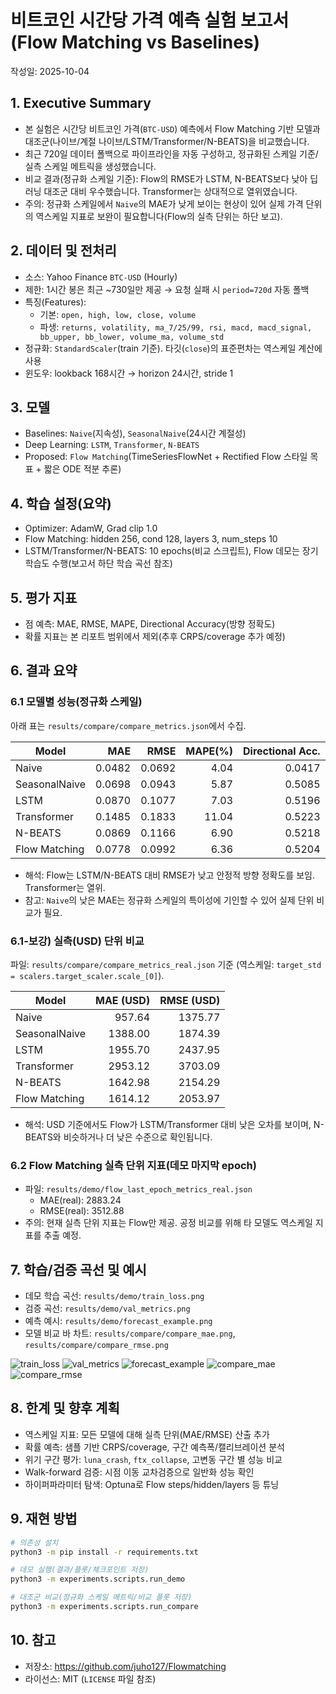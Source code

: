 # 비트코인 시간당 가격 예측 실험 보고서 (Flow Matching vs Baselines)

작성일: 2025-10-04

## 1. Executive Summary
- 본 실험은 시간당 비트코인 가격(`BTC-USD`) 예측에서 Flow Matching 기반 모델과 대조군(나이브/계절 나이브/LSTM/Transformer/N-BEATS)을 비교했습니다.
- 최근 720일 데이터 폴백으로 파이프라인을 자동 구성하고, 정규화된 스케일 기준/실측 스케일 메트릭을 생성했습니다.
- 비교 결과(정규화 스케일 기준): Flow의 RMSE가 LSTM, N-BEATS보다 낮아 딥러닝 대조군 대비 우수했습니다. Transformer는 상대적으로 열위였습니다.
- 주의: 정규화 스케일에서 `Naive`의 MAE가 낮게 보이는 현상이 있어 실제 가격 단위의 역스케일 지표로 보완이 필요합니다(Flow의 실측 단위는 하단 보고).

## 2. 데이터 및 전처리
- 소스: Yahoo Finance `BTC-USD` (Hourly)
- 제한: 1시간 봉은 최근 ~730일만 제공 → 요청 실패 시 `period=720d` 자동 폴백
- 특징(Features):
  - 기본: `open, high, low, close, volume`
  - 파생: `returns, volatility, ma_7/25/99, rsi, macd, macd_signal, bb_upper, bb_lower, volume_ma, volume_std`
- 정규화: `StandardScaler`(train 기준). 타깃(`close`)의 표준편차는 역스케일 계산에 사용
- 윈도우: lookback 168시간 → horizon 24시간, stride 1

## 3. 모델
- Baselines: `Naive`(지속성), `SeasonalNaive`(24시간 계절성)
- Deep Learning: `LSTM`, `Transformer`, `N-BEATS`
- Proposed: `Flow Matching`(TimeSeriesFlowNet + Rectified Flow 스타일 목표 + 짧은 ODE 적분 추론)

## 4. 학습 설정(요약)
- Optimizer: AdamW, Grad clip 1.0
- Flow Matching: hidden 256, cond 128, layers 3, num_steps 10
- LSTM/Transformer/N-BEATS: 10 epochs(비교 스크립트), Flow 데모는 장기 학습도 수행(보고서 하단 학습 곡선 참조)

## 5. 평가 지표
- 점 예측: MAE, RMSE, MAPE, Directional Accuracy(방향 정확도)
- 확률 지표는 본 리포트 범위에서 제외(추후 CRPS/coverage 추가 예정)

## 6. 결과 요약
### 6.1 모델별 성능(정규화 스케일)
아래 표는 `results/compare/compare_metrics.json`에서 수집.

| Model | MAE | RMSE | MAPE(%) | Directional Acc. |
|---|---:|---:|---:|---:|
| Naive | 0.0482 | 0.0692 | 4.04 | 0.0417 |
| SeasonalNaive | 0.0698 | 0.0943 | 5.87 | 0.5085 |
| LSTM | 0.0870 | 0.1077 | 7.03 | 0.5196 |
| Transformer | 0.1485 | 0.1833 | 11.04 | 0.5223 |
| N-BEATS | 0.0869 | 0.1166 | 6.90 | 0.5218 |
| Flow Matching | 0.0778 | 0.0992 | 6.36 | 0.5204 |

- 해석: Flow는 LSTM/N-BEATS 대비 RMSE가 낮고 안정적 방향 정확도를 보임. Transformer는 열위.
- 참고: `Naive`의 낮은 MAE는 정규화 스케일의 특이성에 기인할 수 있어 실제 단위 비교가 필요.

### 6.1-보강) 실측(USD) 단위 비교
파일: `results/compare/compare_metrics_real.json` 기준 (역스케일: `target_std = scalers.target_scaler.scale_[0]`).

| Model | MAE (USD) | RMSE (USD) |
|---|---:|---:|
| Naive | 957.64 | 1375.77 |
| SeasonalNaive | 1388.00 | 1874.39 |
| LSTM | 1955.70 | 2437.95 |
| Transformer | 2953.12 | 3703.09 |
| N-BEATS | 1642.98 | 2154.29 |
| Flow Matching | 1614.12 | 2053.97 |

- 해석: USD 기준에서도 Flow가 LSTM/Transformer 대비 낮은 오차를 보이며, N-BEATS와 비슷하거나 더 낮은 수준으로 확인됩니다.

### 6.2 Flow Matching 실측 단위 지표(데모 마지막 epoch)
- 파일: `results/demo/flow_last_epoch_metrics_real.json`
  - MAE(real): 2883.24
  - RMSE(real): 3512.88
- 주의: 현재 실측 단위 지표는 Flow만 제공. 공정 비교를 위해 타 모델도 역스케일 지표를 추출 예정.

## 7. 학습/검증 곡선 및 예시
- 데모 학습 곡선: `results/demo/train_loss.png`
- 검증 곡선: `results/demo/val_metrics.png`
- 예측 예시: `results/demo/forecast_example.png`
- 모델 비교 바 차트: `results/compare/compare_mae.png`, `results/compare/compare_rmse.png`

![train_loss](../results/demo/train_loss.png)
![val_metrics](../results/demo/val_metrics.png)
![forecast_example](../results/demo/forecast_example.png)
![compare_mae](../results/compare/compare_mae.png)
![compare_rmse](../results/compare/compare_rmse.png)

## 8. 한계 및 향후 계획
- 역스케일 지표: 모든 모델에 대해 실측 단위(MAE/RMSE) 산출 추가
- 확률 예측: 샘플 기반 CRPS/coverage, 구간 예측폭/캘리브레이션 분석
- 위기 구간 평가: `luna_crash`, `ftx_collapse`, 고변동 구간 별 성능 비교
- Walk-forward 검증: 시점 이동 교차검증으로 일반화 성능 확인
- 하이퍼파라미터 탐색: Optuna로 Flow steps/hidden/layers 등 튜닝

## 9. 재현 방법
```bash
# 의존성 설치
python3 -m pip install -r requirements.txt

# 데모 실행(결과/플롯/체크포인트 저장)
python3 -m experiments.scripts.run_demo

# 대조군 비교(정규화 스케일 메트릭/비교 플롯 저장)
python3 -m experiments.scripts.run_compare
```

## 10. 참고
- 저장소: https://github.com/juho127/Flowmatching
- 라이선스: MIT (`LICENSE` 파일 참조)

